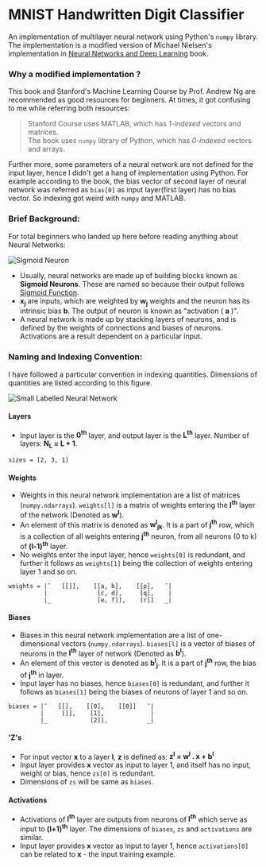 MNIST Handwritten Digit Classifier
==================================

An implementation of multilayer neural network using Python's `numpy` library. 
The implementation is a modified version of Michael Nielsen's implementation 
in [Neural Networks and Deep Learning](http://neuralnetworksanddeeplearning.com/) book. 


### Why a modified implementation ?

This book and Stanford's Machine Learning Course by Prof. Andrew Ng are recommended as 
good resources for beginners. At times, it got confusing to me while referring both resources:

> Stanford Course uses MATLAB, which has _1-indexed_ vectors and matrices.  
> The book uses `numpy` library of Python, which has _0-indexed_ vectors and arrays.

Further more, some parameters of a neural network are not defined for the input layer, 
hence I didn't get a hang of implementation using Python. For example according to the book, 
the bias vector of second layer of neural network was referred as `bias[0]` as input 
layer(first layer) has no bias vector. So indexing got weird with `numpy` and MATLAB.


### Brief Background:

For total beginners who landed up here before reading anything about Neural Networks:

![Sigmoid Neuron](http://i.imgur.com/dOkT9Y9.png)

* Usually, neural networks are made up of building blocks known as **Sigmoid Neurons**. 
These are named so because their output follows [Sigmoid Function](https://en.wikipedia.org/wiki/Sigmoid_function).
* **x<sub>j</sub>** are inputs, which are weighted by **w<sub>j</sub>** weights and 
the neuron has its intrinsic bias **b**. The output of neuron is known as "activation ( **a** )".
* A neural network is made up by stacking layers of neurons, and is defined by the 
weights of connections and biases of neurons. Activations are a result dependent on a
particular input.


### Naming and Indexing Convention:

I have followed a particular convention in indexing quantities.
Dimensions of quantities are listed according to this figure.

![Small Labelled Neural Network](http://i.imgur.com/HdfentB.png)


#### **Layers**
* Input layer is the **0<sup>th</sup>** layer, and output layer 
is the **L<sup>th</sup>** layer. Number of layers: **N<sub>L</sub> = L + 1**.
```
sizes = [2, 3, 1]
```

#### **Weights**
* Weights in this neural network implementation are a list of 
matrices (`numpy.ndarrays`). `weights[l]` is a matrix of weights entering the 
**l<sup>th</sup>** layer of the network (Denoted as **w<sup>l</sup>**).  
* An element of this matrix is denoted as **w<sup>l</sup><sub>jk</sub>**. It is a 
part of **j<sup>th</sup>** row, which is a collection of all weights entering 
**j<sup>th</sup>** neuron, from all neurons (0 to k) of **(l-1)<sup>th</sup>** layer.  
* No weights enter the input layer, hence `weights[0]` is redundant, and further it 
follows as `weights[1]` being the collection of weights entering layer 1 and so on.
```
weights = |¯   [[]],    [[a, b],    [[p],   ¯|
          |              [c, d],     [q],    |
          |_             [e, f]],    [r]]   _|
```

#### **Biases**
* Biases in this neural network implementation are a list of one-dimensional 
vectors (`numpy.ndarrays`). `biases[l]` is a vector of biases of neurons in the 
**l<sup>th</sup>** layer of network (Denoted as **b<sup>l</sup>**).  
* An element of this vector is denoted as **b<sup>l</sup><sub>j</sub>**. It is a 
part of **j<sup>th</sup>** row, the bias of **j<sup>th</sup>** in layer.  
* Input layer has no biases, hence `biases[0]` is redundant, and further it 
follows as `biases[1]` being the biases of neurons of layer 1 and so on.
```
biases = |¯   [[],    [[0],    [[0]]   ¯|
         |     []],    [1],             |
         |_            [2]],           _|
```

#### **'Z's**
* For input vector **x** to a layer **l**, **z** is defined as: 
**z<sup>l</sup> = w<sup>l</sup> . x + b<sup>l</sup>**
* Input layer provides **x** vector as input to layer 1, and itself has no input, 
weight or bias, hence `zs[0]` is redundant.
* Dimensions of `zs` will be same as `biases`.

#### **Activations**
* Activations of **l<sup>th</sup>** layer are outputs from neurons of **l<sup>th</sup>** 
which serve as input to **(l+1)<sup>th</sup>** layer. The dimensions of `biases`, `zs` and 
`activations` are similar.
* Input layer provides **x** vector as input to layer 1, hence `activations[0]` can be related 
to **x** - the input training example.
